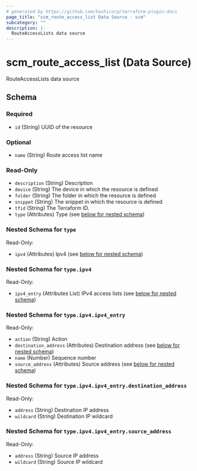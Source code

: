 ```yaml
---
# generated by https://github.com/hashicorp/terraform-plugin-docs
page_title: "scm_route_access_list Data Source - scm"
subcategory: ""
description: |-
  RouteAccessLists data source
---
```


# scm_route_access_list (Data Source)

RouteAccessLists data source



<!-- schema generated by tfplugindocs -->
## Schema

### Required

- `id` (String) UUID of the resource

### Optional

- `name` (String) Route access list name

### Read-Only

- `description` (String) Description
- `device` (String) The device in which the resource is defined
- `folder` (String) The folder in which the resource is defined
- `snippet` (String) The snippet in which the resource is defined
- `tfid` (String) The Terraform ID.
- `type` (Attributes) Type (see [below for nested schema](#nestedatt--type))

<a id="nestedatt--type"></a>
### Nested Schema for `type`

Read-Only:

- `ipv4` (Attributes) Ipv4 (see [below for nested schema](#nestedatt--type--ipv4))

<a id="nestedatt--type--ipv4"></a>
### Nested Schema for `type.ipv4`

Read-Only:

- `ipv4_entry` (Attributes List) IPv4 access lists (see [below for nested schema](#nestedatt--type--ipv4--ipv4_entry))

<a id="nestedatt--type--ipv4--ipv4_entry"></a>
### Nested Schema for `type.ipv4.ipv4_entry`

Read-Only:

- `action` (String) Action
- `destination_address` (Attributes) Destination address (see [below for nested schema](#nestedatt--type--ipv4--ipv4_entry--destination_address))
- `name` (Number) Sequence number
- `source_address` (Attributes) Source address (see [below for nested schema](#nestedatt--type--ipv4--ipv4_entry--source_address))

<a id="nestedatt--type--ipv4--ipv4_entry--destination_address"></a>
### Nested Schema for `type.ipv4.ipv4_entry.destination_address`

Read-Only:

- `address` (String) Destination IP address
- `wildcard` (String) Destination IP wildcard


<a id="nestedatt--type--ipv4--ipv4_entry--source_address"></a>
### Nested Schema for `type.ipv4.ipv4_entry.source_address`

Read-Only:

- `address` (String) Source IP address
- `wildcard` (String) Source IP wildcard
